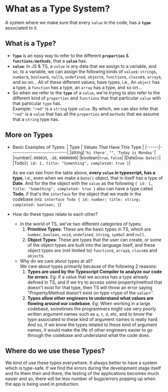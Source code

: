 # What as a Type System?

A system where we make sure that every `value` in the code, has a **`type`** associated to it.

## What is a Type?

- **`Type`** is an easy way to refer to the different **`properties`** & **`functions/methods`**, that a **`value`** has.
- **`value`**: In JS & TS, a `value` is any data that we assign to a variable, and so, to a variable, we can assign the following kinds of `value`s: `string`s, `number`s, `boolean`s, `null`s, `undefined`, `object`s, `function`s, `class`es, `array`s, and so on... All of these different values, have types, i.e., An `object` has a type, a `function` has a type, an `array` has a type, and so on...
- So when we refer to the **`type`** of a `value`, we're trying to also refer to the different kind of `properties` and `functions` that that particular `value` with that particular `type` has. <br> Example: `"red"` is a `string` type `value`. By which, we can also infer that `"red"` is a `value` that has all the `properties` and `methods` that we assume that a `string` type has.

## More on Types

- Basic Examples of Types:
  | Type | Values That Have This Type |
  |------|----------------------------|
  |string|`'hi there'`, `""`, `'Today is Monday'`|
  |number|`.000025`, `-20`, `40000000`|
  |boolean|`true`, `false`|
  |Date|`new Date()`|
  |Todo|`{ id: 1, title: "Something", completed: true }`|

  As we can see from the table above, **every `value` in typescript, has a type**, i.e., even when we make a `Date()` object, that in itself has a type of **Date**. And for the the object with the `value` as the following `{ id: 1, title: "Something", completed: true }` also can have a type called **Todo**, if that's the `interface` for the object that we made in the codebase (viz. `interface Todo { id: number; title: string; completed: boolean; }`)
- How do these types relate to each other?
  - In the world of TS, we've two different categories of types:
    1. **Primitive Types**: These are the basic types in TS, which are `number`, `boolean`, `void`, `undefined`, `string`, `symbol` and `null`.
    2. **Object Types**: These are types that the user can create, or some of the object types are built into the language itself, and these object types are (not limited to) `function`s, `array`s, `class`es and `object`s.
  - Why do we care about types at all? <br> We care about types primarily because of the following 2 reasons:
    1. **Types are used by the Typescript Compiler to analyze our code for errors**. Eg: If a value that we access has a type already defined in TS, and if we try to access some property/method that doesn't exist for that type, then TS will throw an error saying "Property/Method doesn't exist on type &lt;type of the `value`>".
    2. **Types allow other engineers to understand what values are flowing around our codebase**. Eg: When working in a large codebase, sometimes the programmers might use very poorly written argument names such as `a`, `t`, `d`, etc, and to know the type associated to these kind of argument names is really hard. And so, if we know the types related to these kind of argument names, it would make the life of other engineers easier to go through the codebase and understand what the code does.

## Where do we use these Types?

We kind of use these types everywhere. It always better to have a system which is type-safe. If we find the errors during the development stage itself and fix them then and there, the testing of the applications becomes much easier and so, there will be less number of bugs/errors popping up when the app is being used in production.
